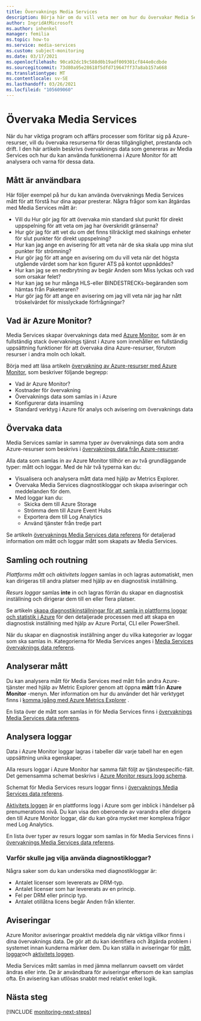 ```yaml
---
title: Övervaknings Media Services
description: Börja här om du vill veta mer om hur du övervakar Media Services
author: IngridAtMicrosoft
ms.author: inhenkel
manager: femilia
ms.topic: how-to
ms.service: media-services
ms.custom: subject-monitoring
ms.date: 03/17/2021
ms.openlocfilehash: 90ca92dc19c588d0b19adf009301cf844e0cdbde
ms.sourcegitcommit: 73d80a95e28618f5dfd719647ff37a8ab157a668
ms.translationtype: MT
ms.contentlocale: sv-SE
ms.lasthandoff: 03/26/2021
ms.locfileid: "105609060"
---
```

# <a name="monitor-media-services"></a>Övervaka Media Services

När du har viktiga program och affärs processer som förlitar sig på Azure-resurser, vill du övervaka resurserna för deras tillgänglighet, prestanda och drift. I den här artikeln beskrivs övervaknings data som genereras av Media Services och hur du kan använda funktionerna i Azure Monitor för att analysera och varna för dessa data.

## <a name="metrics-are-useful"></a>Mått är användbara

Här följer exempel på hur du kan använda övervaknings Media Services mått för att förstå hur dina appar presterar. Några frågor som kan åtgärdas med Media Services mått är:

- Vill du Hur gör jag för att övervaka min standard slut punkt för direkt uppspelning för att veta om jag har överskridit gränserna?
- Hur gör jag för att vet du om det finns tillräckligt med skalnings enheter för slut punkter för direkt uppspelning?
- Hur kan jag ange en avisering för att veta när de ska skala upp mina slut punkter för strömning?
- Hur gör jag för att ange en avisering om du vill veta när det högsta utgående värdet som har kon figurer ATS på kontot uppnåddes?
- Hur kan jag se en nedbrytning av begär Anden som Miss lyckas och vad som orsakar felet?
- Hur kan jag se hur många HLS-eller BINDESTRECKs-begäranden som hämtas från Paketeraren?
- Hur gör jag för att ange en avisering om jag vill veta när jag har nått tröskelvärdet för misslyckade förfrågningar?

<!--THIS DOESN'T BELONG HERE Concurrency becomes a concern for the number of Streaming Endpoints used in a single account over time. You need to keep in mind the relationship between the number of concurrent streams with complex publishing parameters like dynamic packaging to multiple protocols, multiple DRM encryptions etc. Each additional published live stream adds to the CPU and output bandwidth on the Streaming Endpoint. With that in mind, you should use Azure Monitor to closely watch the Streaming Endpoint's utilization (CPU and Egress capacity) to make certain that you are scaling it appropriately (or split traffic out between multiple Streaming Endpoints if you are getting into very high concurrency).-->

<!-- Optional diagram showing monitoring for your service. If you need help creating one, contact 
robb@microsoft.com -->

## <a name="what-is-azure-monitor"></a>Vad är Azure Monitor?

Media Services skapar övervaknings data med [Azure Monitor](../../../azure-monitor/overview.md), som är en fullständig stack övervaknings tjänst i Azure som innehåller en fullständig uppsättning funktioner för att övervaka dina Azure-resurser, förutom resurser i andra moln och lokalt.

Börja med att läsa artikeln [övervakning av Azure-resurser med Azure Monitor](../../../azure-monitor/essentials/monitor-azure-resource.md), som beskriver följande begrepp:

- Vad är Azure Monitor?
- Kostnader för övervakning
- Övervaknings data som samlas in i Azure
- Konfigurerar data insamling
- Standard verktyg i Azure för analys och avisering om övervaknings data

## <a name="monitoring-data"></a>Övervaka data

Media Services samlar in samma typer av övervaknings data som andra Azure-resurser som beskrivs i [övervaknings data från Azure-resurser](../../../azure-monitor/essentials/monitor-azure-resource.md#monitoring-data).

Alla data som samlas in av Azure Monitor tillhör en av två grundläggande typer: mått och loggar. Med de här två typerna kan du:

- Visualisera och analysera mått data med hjälp av Metrics Explorer.
- Övervaka Media Services diagnostikloggar och skapa aviseringar och meddelanden för dem.
- Med loggar kan du:
  - Skicka dem till Azure Storage
  - Strömma dem till Azure Event Hubs
  - Exportera dem till Log Analytics
  - Använd tjänster från tredje part

Se artikeln [övervaknings Media Services data referens](monitor-media-services-data-reference.md) för detaljerad information om mått och loggar mått som skapats av Media Services.

## <a name="collection-and-routing"></a>Samling och routning

*Plattforms mått* och *aktivitets loggen* samlas in och lagras automatiskt, men kan dirigeras till andra platser med hjälp av en diagnostisk inställning.  

*Resurs loggar* samlas **inte** in och lagras förrän du skapar en diagnostisk inställning och dirigerar dem till en eller flera platser.

Se artikeln [skapa diagnostikinställningar för att samla in plattforms loggar och statistik i Azure](../../../azure-monitor/essentials/diagnostic-settings.md) för den detaljerade processen med att skapa en diagnostisk inställning med hjälp av Azure Portal, CLI eller PowerShell.

När du skapar en diagnostisk inställning anger du vilka kategorier av loggar som ska samlas in. Kategorierna för Media Services anges i [Media Services övervaknings data referens](monitor-media-services-data-reference.md).

## <a name="analyzing-metrics"></a>Analyserar mått

Du kan analysera mått för Media Services med mått från andra Azure-tjänster med hjälp av Metric Explorer genom att öppna **mått** från **Azure Monitor** -menyn. Mer information om hur du använder det här verktyget finns i [komma igång med Azure Metrics Explorer](../../../azure-monitor/essentials/metrics-getting-started.md) .

En lista över de mått som samlas in för Media Services finns i [övervaknings Media Services data referens](monitor-media-services-data-reference.md).

## <a name="analyzing-logs"></a>Analysera loggar

Data i Azure Monitor loggar lagras i tabeller där varje tabell har en egen uppsättning unika egenskaper.  

Alla resurs loggar i Azure Monitor har samma fält följt av tjänstespecific-fält. Det gemensamma schemat beskrivs i [Azure Monitor resurs logg schema](../../../azure-monitor/essentials/resource-logs-schema.md#top-level-common-schema).

Schemat för Media Services resurs loggar finns i [övervaknings Media Services data referens](monitor-media-services-data-reference.md).

[Aktivitets loggen](../../../azure-monitor/essentials/activity-log.md) är en plattforms logg i Azure som ger inblick i händelser på prenumerations nivå. Du kan visa den oberoende av varandra eller dirigera den till Azure Monitor loggar, där du kan göra mycket mer komplexa frågor med Log Analytics.

En lista över typer av resurs loggar som samlas in för Media Services finns i [övervaknings Media Services data referens](monitor-media-services-data-reference.md).

### <a name="why-would-i-want-to-use-diagnostic-logs"></a>Varför skulle jag vilja använda diagnostikloggar?

Några saker som du kan undersöka med diagnostikloggar är:

- Antalet licenser som levererats av DRM-typ.
- Antalet licenser som har levererats av en princip.
- Fel per DRM eller princip typ.
- Antalet otillåtna licens begär Anden från klienter.

## <a name="alerts"></a>Aviseringar

Azure Monitor aviseringar proaktivt meddela dig när viktiga villkor finns i dina övervaknings data. De gör att du kan identifiera och åtgärda problem i systemet innan kunderna märker dem. Du kan ställa in aviseringar för [mått](../../../azure-monitor/alerts/alerts-metric-overview.md), [loggar](../../../azure-monitor/alerts/alerts-unified-log.md)och [aktivitets loggen](../../../azure-monitor/alerts/activity-log-alerts.md).

Media Services mått samlas in med jämna mellanrum oavsett om värdet ändras eller inte. De är användbara för aviseringar eftersom de kan samplas ofta. En avisering kan utlösas snabbt med relativt enkel logik.

<!--
The following table lists common and recommended alert rules for Media Services.

<!-- Fill in the table with metric and log alerts that would be valuable for your service. Change the format as necessary to make it more readable
**PLACEHOLDER** table

| Alert type | Condition | Description  |
|:---|:---|:---|
| | | |
| | | |
-->

## <a name="next-steps"></a>Nästa steg

[!INCLUDE [monitoring-next-steps](../includes/monitoring-next-steps.md)]
